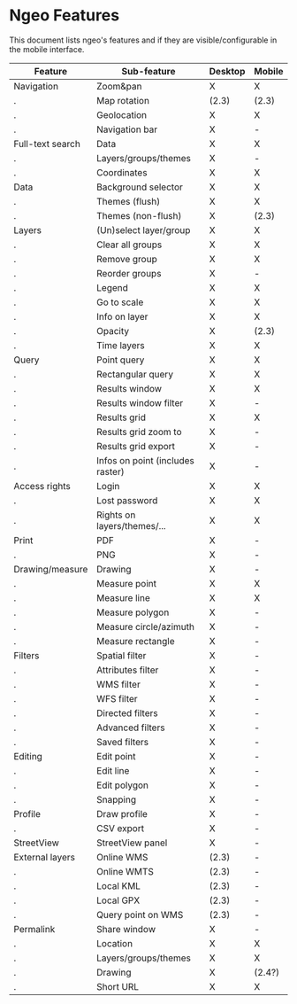 # Ngeo Features

This document lists ngeo's features and if they are visible/configurable in the mobile interface.

Feature | Sub-feature | Desktop | Mobile
------- | ----------- | ------- | ------
Navigation | Zoom&pan | X | X
. | Map rotation | (2.3) | (2.3) 
. | Geolocation | X | X 
. | Navigation bar | X | -
Full-text search | Data | X | X
. | Layers/groups/themes | X | -
. | Coordinates | X | X
Data | Background selector | X | X
. | Themes (flush) | X | X
. | Themes (non-flush) | X | (2.3)
Layers | (Un)select layer/group | X | X
. | Clear all groups | X | X
. | Remove group | X | X
. | Reorder groups | X | - 
. | Legend | X | X
. | Go to scale | X | X
. | Info on layer | X | X
. | Opacity | X | (2.3)
. | Time layers | X | X 
Query | Point query | X | X
. | Rectangular query | X | X
. | Results window | X | X
. | Results window filter | X | -
. | Results grid | X | X 
. | Results grid zoom to | X | -
. | Results grid export | X | -
. | Infos on point (includes raster) | X | -
Access rights | Login | X | X 
. | Lost password | X | X 
. | Rights on layers/themes/... | X | X
Print | PDF | X | -
. | PNG | X | - 
Drawing/measure | Drawing | X | -
. | Measure point | X | X
. | Measure line | X | X
. | Measure polygon | X | -
. | Measure circle/azimuth | X | -
. | Measure rectangle | X | -
Filters | Spatial filter | X | -
. | Attributes filter | X | -
. | WMS filter | X | - 
. | WFS filter | X | -
. | Directed filters | X | -
. | Advanced filters | X | -
. | Saved filters | X | -
Editing | Edit point | X | -
. | Edit line | X | -
. | Edit polygon | X | -
. | Snapping | X | -
Profile | Draw profile | X | -
. | CSV export | X | - 
StreetView | StreetView panel | X | -
External layers | Online WMS | (2.3) | -
. | Online WMTS | (2.3) | -
. | Local KML | (2.3) | -
. | Local GPX | (2.3) | -
. | Query point on WMS | (2.3) | -
Permalink | Share window | X | - 
. | Location | X | X
. | Layers/groups/themes | X | X
. | Drawing | X | (2.4?)
. | Short URL | X | X 
